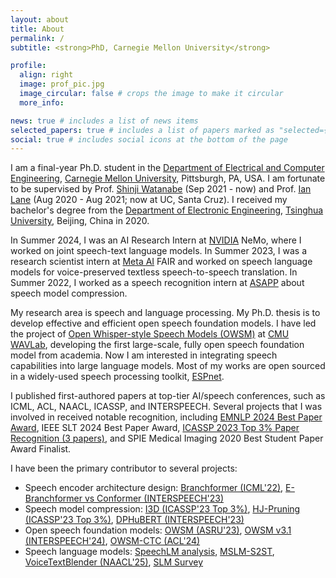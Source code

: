 ```yaml
---
layout: about
title: About
permalink: /
subtitle: <strong>PhD, Carnegie Mellon University</strong>

profile:
  align: right
  image: prof_pic.jpg
  image_circular: false # crops the image to make it circular
  more_info: 

news: true # includes a list of news items
selected_papers: true # includes a list of papers marked as "selected={true}"
social: true # includes social icons at the bottom of the page
---
```


<!-- ⭐ <span style="color: red; font-weight: bold;">Now seeking full-time positions in speech and language processing (expected to start in Summer 2025)</span> ⭐ -->

I am a final-year Ph.D. student in the [Department of Electrical and Computer Engineering](https://www.ece.cmu.edu/), [Carnegie Mellon University](https://www.cmu.edu/), Pittsburgh, PA, USA. I am fortunate to be supervised by Prof. [Shinji Watanabe](https://sites.google.com/view/shinjiwatanabe) (Sep 2021 - now) and Prof. [Ian Lane](https://nlp.ucsc.edu/people/nlp-faculty/ian-lane/) (Aug 2020 - Aug 2021; now at UC, Santa Cruz). I received my bachelor's degree from the [Department of Electronic Engineering](https://www.ee.tsinghua.edu.cn/en/), [Tsinghua University](https://www.tsinghua.edu.cn/en/), Beijing, China in 2020.

In Summer 2024, I was an AI Research Intern at [NVIDIA](https://www.nvidia.com/en-us/) NeMo, where I worked on joint speech-text language models. In Summer 2023, I was a research scientist intern at [Meta AI](https://ai.meta.com/) FAIR and worked on speech language models for voice-preserved textless speech-to-speech translation. In Summer 2022, I worked as a speech recognition intern at [ASAPP](https://www.asapp.com/) about speech model compression.

My research area is speech and language processing. My Ph.D. thesis is to develop effective and efficient open speech foundation models. I have led the project of [Open Whisper-style Speech Models (OWSM)](https://www.wavlab.org/activities/2024/owsm/) at [CMU WAVLab](https://www.wavlab.org/), developing the first large-scale, fully open speech foundation model from academia. Now I am interested in integrating speech capabilities into large language models. Most of my works are open sourced in a widely-used speech processing toolkit, [ESPnet](https://github.com/espnet/espnet).

I published first-authored papers at top-tier AI/speech conferences, such as ICML, ACL, NAACL, ICASSP, and INTERSPEECH. Several projects that I was involved in received notable recognition, including [EMNLP 2024 Best Paper Award](https://2024.emnlp.org/program/best_papers/), IEEE SLT 2024 Best Paper Award, [ICASSP 2023 Top 3% Paper Recognition (3 papers)](https://2023.ieeeicassp.org/top-3-percent-paper-recognitions/), and SPIE Medical Imaging 2020 Best Student Paper Award Finalist.

I have been the primary contributor to several projects:

- Speech encoder architecture design: [Branchformer (ICML'22)](https://proceedings.mlr.press/v162/peng22a.html), [E-Branchformer vs Conformer (INTERSPEECH'23)](https://www.isca-archive.org/interspeech_2023/peng23b_interspeech.pdf)
- Speech model compression: [I3D (ICASSP'23 Top 3%)](https://arxiv.org/abs/2303.07624), [HJ-Pruning (ICASSP'23 Top 3%)](https://arxiv.org/abs/2302.14132), [DPHuBERT (INTERSPEECH'23)](https://www.isca-archive.org/interspeech_2023/peng23c_interspeech.html)
- Open speech foundation models: [OWSM (ASRU'23)](https://arxiv.org/abs/2309.13876), [OWSM v3.1 (INTERSPEECH'24)](https://arxiv.org/abs/2401.16658), [OWSM-CTC (ACL'24)](https://aclanthology.org/2024.acl-long.549/)
- Speech language models: [SpeechLM analysis](https://arxiv.org/abs/2403.12402), [MSLM-S2ST](https://arxiv.org/abs/2403.12408), [VoiceTextBlender (NAACL'25)](https://arxiv.org/abs/2410.17485), [SLM Survey](https://arxiv.org/abs/2504.08528)
